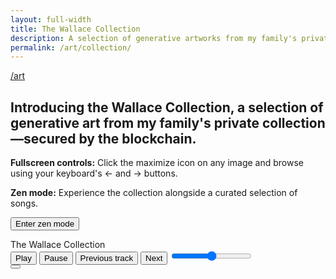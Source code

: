 ```yaml
---
layout: full-width
title: The Wallace Collection
description: A selection of generative artworks from my family's private collection on the Tezos and Ethereum blockchains. In full-screen mode, press your keyboard's &larr; and &rarr; buttons to browse all works.
permalink: /art/collection/
---
```


<script type="text/javascript">
  window.pageSettings = {
    musicTracks : [
    {
      src: "/assets/audio/Avatar_Gotham_lead_vocal_3_19.mp3",
      title: "Gotham",
      artist: "Avatar",
    },

    {
      src: "/assets/audio/Lunareh_Soul_Sister_background_vocals_3_31.mp3",
      title: "Soul Sister",
      artist: "Lunareh",
    },
    {
      src: "/assets/audio/Nom_Fabrique_Under_Your_Thumb_lead_vocal_3_41.mp3",
      title: "Under Your Thumb",
      artist: "Nom Fabrique",
    },
    {
      src: "/assets/audio/GRAMATTYK_Don_Cheadle_3_04.mp3",
      title: "Don Cheadle",
      artist: "GRAMATTYK",
    },
    {
      src: "/assets/audio/Dresden_The_Flamingo_Showdown_At_The_Dresden_instrumental_2_45.mp3",
      title: "Showdown At The Dresden (Instrumental)",
      artist: "The Dresden",
    },
    {
      src: "/assets/audio/Scarlett_Solo_Watch_It_All_Fall_lead_vocal_2_46.mp3",
      title: "Watch It All Fall",
      artist: "Scarlett Solo, INNXCENT",
    },
    {
      src: "/assets/audio/Mikey_Geiger_Come_Back_To_My_Heart_Feat_Jessie_Villa_Stripped_lead_vocal_1_56.mp3",
      title: "Come Back To My Heart (Stripped)",
      artist: "Mikey Geiger, Jessie Villa",
    },
    {
      src: "/assets/audio/Lost_Portals_Twilight_lead_vocal_4_18.mp3",
      title: "Twilight",
      artist: "Lost Portals",
    },
  ],
    htmlParts : {
      "part0": "/collection/chunk0.html",
      "part1": "/collection/chunk1.html",
      "part2": "/collection/chunk2.html",
      "part3": "/collection/chunk3.html",
      "part4": "/collection/chunk4.html",
      "part5": "/collection/chunk5.html",
      "part6": "/collection/chunk6.html",
      "part7": "/collection/chunk7.html",
      "part8": "/collection/chunk8.html",
      "part9": "/collection/chunk9.html",
      "part10": "/collection/chunk10.html",
    }
  }
</script>
<script src="/assets/js/gallery-viewer.js"></script>
<script src="/assets/js/player.js"></script>
<article>
  <a class="back-btn fade-in-element" href="/art">/art</a>
  <h1 class="fade-in-element">Introducing the Wallace Collection, a selection of generative art from my family's private collection&mdash;secured by the blockchain.
  </h1>
  <div class="collection-notes fade-in-element">
    <p style="flex:1;">
      <strong>Fullscreen controls:</strong>
      Click the maximize icon on any image and browse using your keyboard's &larr; and &rarr; buttons.
    </p>
    <div id="zenMode" class="hidden sm:flex sm:gap-4" style="flex:1.4;">
      <p class="mb-4" class="flex-1">
        <strong>Zen mode:</strong> Experience the collection alongside a curated selection of songs.
      </p>
      <p>
        <button id="autoPlayCollection" class="button "><i></i> Enter zen mode</button>
      </p>
    </div>
  </div>
  <div id="art-collection" class="art-collection"></div>
</article>
<div id="fullscreen-viewer" class="hidden"></div>
<div id="utility-bar" class="utility-bar hidden">
  <div class="page-title-container">
    <div id="pageTitle" class="page-title">The Wallace Collection</div>
  </div>
  <div class="music-player-container">
    <div id="musicPlayer" class="music-player">
      <audio id="audioElement" src=""></audio>
      <div class="trackActivityContainer">
        <div class="trackActivity">
          <div class="infoBox">
            <div id="trackInfo" class="marquee"></div>
          </div>
        </div>
      </div>
      <button id="playButton" aria-labelledby="play-label">
        <i></i>
        <span id="play-label">Play</span>
      </button>
      <button id="pauseButton" aria-labelledby="pause-label">
        <i></i>
        <span id="pause-label">Pause</span>
      </button>
      <button id="prevButton" aria-labelledby="previous-label">
        <i></i>
        <span id="previous-label">Previous track</span>
      </button>
      <button id="nextButton" aria-labelledby="next-label">
        <i></i>
        <span id="next-label">Next</span>
      </button>
      <input id="volumeControl" type="range" min="0" max="1" step="0.1" aria-label="Volume" />
    </div>
  </div>
  <div class="to-top hidden sm:block">
    <button id="backToTop" title="Go to top">
      <i></i>
    </button>
  </div>
</div>
